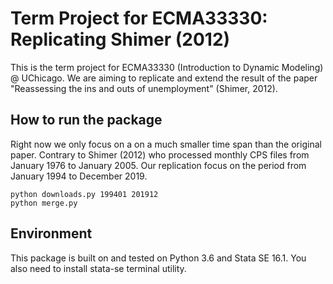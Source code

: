 # Term Project for ECMA33330: Replicating Shimer (2012)

This is the term project for ECMA33330 (Introduction to Dynamic Modeling) @ UChicago. We are aiming to replicate and extend the result of the paper "Reassessing the ins and outs of unemployment" (Shimer, 2012).

## How to run the package
Right now we only focus on a on a much smaller time span than the original paper. Contrary to Shimer (2012) who processed monthly CPS files from January 1976 to January 2005. Our replication focus on the period from January 1994 to December 2019. 
```
python downloads.py 199401 201912
python merge.py
```

## Environment
This package is built on and tested on Python 3.6 and Stata SE 16.1. You also need to install stata-se terminal utility.
